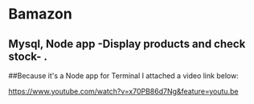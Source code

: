 # Bamazon

## Mysql, Node app -Display products and check stock- .

##Because it's a Node app for Terminal I attached a video link below:

https://www.youtube.com/watch?v=x70PB86d7Ng&feature=youtu.be

